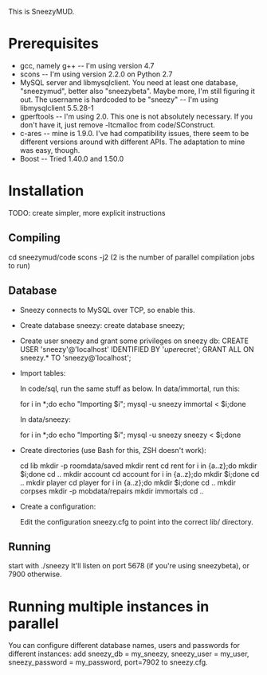 This is SneezyMUD.

# Prerequisites

* gcc, namely g++ -- I'm using version 4.7
* scons -- I'm using version 2.2.0 on Python 2.7
* MySQL server and libmysqlclient. You need at least one database, "sneezymud",
  better also "sneezybeta". Maybe more, I'm still figuring it out. The username
  is hardcoded to be "sneezy" -- I'm using libmysqlclient 5.5.28-1
* gperftools -- I'm using 2.0. This one is not absolutely necessary. If you
  don't have it, just remove -ltcmalloc from code/SConstruct.
* c-ares -- mine is 1.9.0. I've had compatibility issues, there seem to be
  different versions around with different APIs. The adaptation to mine was
  easy, though.
* Boost -- Tried 1.40.0 and 1.50.0

# Installation

TODO: create simpler, more explicit instructions

## Compiling

  cd sneezymud/code
  scons -j2
  (2 is the number of parallel compilation jobs to run)

## Database

* Sneezy connects to MySQL over TCP, so enable this.

* Create database sneezy: create database sneezy;

* Create user sneezy and grant some privileges on sneezy db: CREATE USER 'sneezy'@'localhost' IDENTIFIED BY '$uper$ecret'; GRANT ALL ON sneezy.* TO 'sneezy@'localhost';

* Import tables:

  In code/sql, run the same stuff as below.  In data/immortal, run this:

    for i in *;do echo "Importing $i"; mysql -u sneezy immortal < $i;done

  In data/sneezy:

    for i in *;do echo "Importing $i"; mysql -u sneezy sneezy < $i;done

* Create directories (use Bash for this, ZSH doesn't work):

  cd lib
  mkdir -p roomdata/saved
  mkdir rent
  cd rent
  for i in {a..z};do mkdir $i;done
  cd ..
  mkdir account
  cd account
  for i in {a..z};do mkdir $i;done
  cd ..
  mkdir player
  cd player
  for i in {a..z};do mkdir $i;done
  cd ..
  mkdir corpses
  mkdir -p mobdata/repairs
  mkdir immortals
  cd ..

* Create a configuration:

  Edit the configuration sneezy.cfg to point into the correct lib/ directory.

## Running

start with ./sneezy
It'll listen on port 5678 (if you're using sneezybeta), or 7900 otherwise.

# Running multiple instances in parallel

You can configure different database names, users and passwords for
different instances: add sneezy_db = my_sneezy, sneezy_user = my_user,
sneezy_password = my_password, port=7902 to sneezy.cfg.
